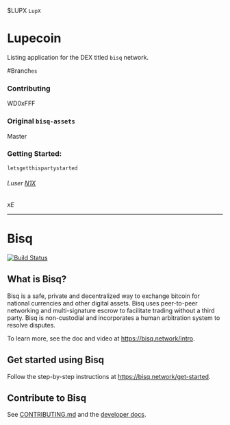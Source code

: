 $LUPX `LupX`

# Lupecoin
Listing application for the DEX titled `bisq` network.

#Branch`es`

### Contributing 
WD0xFFF

### Original `bisq-assets`
Master

### Getting Started:
`letsgetthispartystarted`

###### Luser [N1X](https://github.com/itsN1X)

*xE*

----


# Bisq

[![Build Status](https://travis-ci.org/bisq-network/bisq.svg?branch=master)](https://travis-ci.org/bisq-network/bisq)


## What is Bisq?

Bisq is a safe, private and decentralized way to exchange bitcoin for national currencies and other digital assets. Bisq uses peer-to-peer networking and multi-signature escrow to facilitate trading without a third party. Bisq is non-custodial and incorporates a human arbitration system to resolve disputes.

To learn more, see the doc and video at https://bisq.network/intro.


## Get started using Bisq

Follow the step-by-step instructions at https://bisq.network/get-started.


## Contribute to Bisq

See [CONTRIBUTING.md](CONTRIBUTING.md) and the [developer docs](docs#readme).
